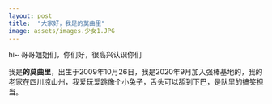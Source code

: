 ```yaml
---
layout: post
title:  "大家好，我是的莫曲里"
image: assets/images.少女1.JPG
---
```


hi~ 哥哥姐姐们，你们好，很高兴认识你们

我是**的莫曲里**，出生于2009年10月26日，我是2020年9月加入强棒基地的，我的老家在四川凉山州，我爱玩爱跳像个小兔子，舌头可以舔到下巴，是队里的搞笑担当。
